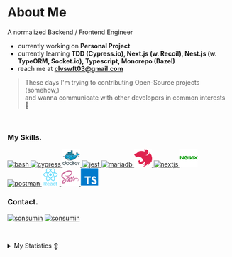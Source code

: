 # About Me

A normalized Backend / Frontend Engineer

- currently working on **Personal Project**
- currently learning **TDD (Cypress.io), Next.js (w. Recoil), Nest.js (w. TypeORM, Socket.io), Typescript, Monorepo (Bazel)**
- reach me at **clvswft03@gmail.com**

> These days I'm trying to contributing Open-Source projects (somehow,)\
> and wanna communicate with other developers in common interests 💬

&nbsp;

<h3 align="left">My Skills.</h3>
<p align="left"> <a href="https://www.gnu.org/software/bash/" target="_blank" rel="noreferrer"> <img src="https://www.vectorlogo.zone/logos/gnu_bash/gnu_bash-icon.svg" alt="bash" width="40" height="40"/> </a> <a href="https://www.cypress.io" target="_blank" rel="noreferrer"> <img src="https://raw.githubusercontent.com/simple-icons/simple-icons/6e46ec1fc23b60c8fd0d2f2ff46db82e16dbd75f/icons/cypress.svg" alt="cypress" width="40" height="40"/> </a> <a href="https://www.docker.com/" target="_blank" rel="noreferrer"> <img src="https://raw.githubusercontent.com/devicons/devicon/master/icons/docker/docker-original-wordmark.svg" alt="docker" width="40" height="40"/> </a> <a href="https://jestjs.io" target="_blank" rel="noreferrer"> <img src="https://www.vectorlogo.zone/logos/jestjsio/jestjsio-icon.svg" alt="jest" width="40" height="40"/> </a> <a href="https://mariadb.org/" target="_blank" rel="noreferrer"> <img src="https://www.vectorlogo.zone/logos/mariadb/mariadb-icon.svg" alt="mariadb" width="40" height="40"/> </a> <a href="https://nestjs.com/" target="_blank" rel="noreferrer"> <img src="https://raw.githubusercontent.com/devicons/devicon/master/icons/nestjs/nestjs-plain.svg" alt="nestjs" width="40" height="40"/> </a> <a href="https://nextjs.org/" target="_blank" rel="noreferrer"> <img src="https://cdn.worldvectorlogo.com/logos/nextjs-2.svg" alt="nextjs" width="40" height="40"/> </a> <a href="https://www.nginx.com" target="_blank" rel="noreferrer"> <img src="https://raw.githubusercontent.com/devicons/devicon/master/icons/nginx/nginx-original.svg" alt="nginx" width="40" height="40"/> </a> <a href="https://postman.com" target="_blank" rel="noreferrer"> <img src="https://www.vectorlogo.zone/logos/getpostman/getpostman-icon.svg" alt="postman" width="40" height="40"/> </a> <a href="https://reactjs.org/" target="_blank" rel="noreferrer"> <img src="https://raw.githubusercontent.com/devicons/devicon/master/icons/react/react-original-wordmark.svg" alt="react" width="40" height="40"/> </a> <a href="https://sass-lang.com" target="_blank" rel="noreferrer"> <img src="https://raw.githubusercontent.com/devicons/devicon/master/icons/sass/sass-original.svg" alt="sass" width="40" height="40"/> </a> <a href="https://www.typescriptlang.org/" target="_blank" rel="noreferrer"> <img src="https://raw.githubusercontent.com/devicons/devicon/master/icons/typescript/typescript-original.svg" alt="typescript" width="40" height="40"/> </a> </p>

<h3 align="left">Contact.</h3>
<p align="left"> <a href="https://linkedin.com/in/sonsumin" target="blank"><img align="center" src="https://raw.githubusercontent.com/rahuldkjain/github-profile-readme-generator/master/src/images/icons/Social/github.svg" alt="sonsumin" height="30" width="40" /></a> <a href="https://linkedin.com/in/sonsumin" target="blank"><img align="center" src="https://raw.githubusercontent.com/rahuldkjain/github-profile-readme-generator/master/src/images/icons/Social/linked-in-alt.svg" alt="sonsumin" height="30" width="40" /></a>
</p>

&nbsp;

<details>
 <summary>My Statistics ↕️</summary>

<!--START_SECTION:waka-->
![Code Time](http://img.shields.io/badge/Code%20Time-1%2C829%20hrs%2015%20mins-blue)

![Profile Views](http://img.shields.io/badge/Profile%20Views-1-blue)

**🐱 My GitHub Data** 

> 📦 12.9 MB Used in GitHub's Storage 
 > 
> 🏆 329 Contributions in the Year 2024
 > 
> 💼 Opted to Hire
 > 
> 📜 545 Public Repositories 
 > 
> 🔑 153 Private Repositories 
 > 
**I'm a Night 🦉** 

```text
🌞 Morning                3393 commits        ██░░░░░░░░░░░░░░░░░░░░░░░   07.42 % 
🌆 Daytime                16235 commits       █████████░░░░░░░░░░░░░░░░   35.48 % 
🌃 Evening                16967 commits       █████████░░░░░░░░░░░░░░░░   37.08 % 
🌙 Night                  9157 commits        █████░░░░░░░░░░░░░░░░░░░░   20.01 % 
```
📅 **I'm Most Productive on Monday** 

```text
Monday                   8422 commits        █████░░░░░░░░░░░░░░░░░░░░   18.41 % 
Tuesday                  7858 commits        ████░░░░░░░░░░░░░░░░░░░░░   17.18 % 
Wednesday                6829 commits        ████░░░░░░░░░░░░░░░░░░░░░   14.93 % 
Thursday                 6901 commits        ████░░░░░░░░░░░░░░░░░░░░░   15.08 % 
Friday                   6965 commits        ████░░░░░░░░░░░░░░░░░░░░░   15.22 % 
Saturday                 4069 commits        ██░░░░░░░░░░░░░░░░░░░░░░░   08.89 % 
Sunday                   4708 commits        ███░░░░░░░░░░░░░░░░░░░░░░   10.29 % 
```


📊 **This Week I Spent My Time On** 

```text
🕑︎ Time Zone: Asia/Seoul

💬 Programming Languages: 
Nix                      1 hr 58 mins        ██████████████████████░░░   89.25 % 
Other                    3 mins              █░░░░░░░░░░░░░░░░░░░░░░░░   02.90 % 
Bash                     3 mins              █░░░░░░░░░░░░░░░░░░░░░░░░   02.73 % 
Makefile                 3 mins              █░░░░░░░░░░░░░░░░░░░░░░░░   02.47 % 
sh                       1 min               ░░░░░░░░░░░░░░░░░░░░░░░░░   01.16 % 

🔥 Editors: 
Neovim                   2 hrs 12 mins       █████████████████████████   100.00 % 

💻 Operating System: 
Mac                      2 hrs 12 mins       █████████████████████████   100.00 % 
```

**I Mostly Code in TypeScript** 

```text
TypeScript               28 repos            █████░░░░░░░░░░░░░░░░░░░░   20.00 % 
Python                   27 repos            █████░░░░░░░░░░░░░░░░░░░░   19.29 % 
Shell                    13 repos            ██░░░░░░░░░░░░░░░░░░░░░░░   09.29 % 
Nix                      6 repos             █░░░░░░░░░░░░░░░░░░░░░░░░   04.29 % 
Lua                      2 repos             ░░░░░░░░░░░░░░░░░░░░░░░░░   01.43 % 
```



**Timeline**

![Lines of Code chart](https://raw.githubusercontent.com/testfailed/testfailed/main/assets/bar_graph.png)


 Last Updated on 06/06/2024 19:15:52 UTC
<!--END_SECTION:waka-->
</details>
